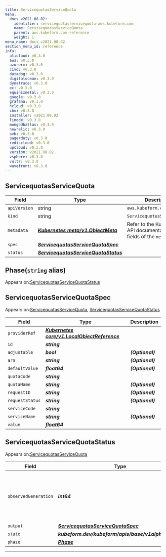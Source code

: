 ```yaml
---
title: ServicequotasServiceQuota
menu:
  docs_v2021.08.02:
    identifier: servicequotasservicequota-aws.kubeform.com
    name: ServicequotasServiceQuota
    parent: aws.kubeform.com-reference
    weight: 1
menu_name: docs_v2021.08.02
section_menu_id: reference
info:
  alicloud: v0.3.0
  aws: v0.3.0
  azurerm: v0.3.0
  civo: v0.3.0
  datadog: v0.3.0
  digitalocean: v0.3.0
  dynatrace: v0.3.0
  ec: v0.3.0
  equinixmetal: v0.3.0
  google: v0.3.0
  grafana: v0.3.0
  hcloud: v0.3.0
  ibm: v0.3.0
  installer: v2021.08.02
  linode: v0.3.0
  mongodbatlas: v0.3.0
  newrelic: v0.3.0
  ovh: v0.3.0
  pagerduty: v0.3.0
  rediscloud: v0.3.0
  upcloud: v0.3.0
  version: v2021.08.02
  vsphere: v0.3.0
  vultr: v0.3.0
  wavefront: v0.3.0
---
```


## ServicequotasServiceQuota
| Field | Type | Description |
| ------ | ----- | ----------- |
| `apiVersion` | string | `aws.kubeform.com/v1alpha1` |
|    `kind` | string | `ServicequotasServiceQuota` |
| `metadata` | ***[Kubernetes meta/v1.ObjectMeta](https://v1-18.docs.kubernetes.io/docs/reference/generated/kubernetes-api/v1.18/#objectmeta-v1-meta)***|Refer to the Kubernetes API documentation for the fields of the `metadata` field.|
| `spec` | ***[ServicequotasServiceQuotaSpec](#servicequotasservicequotaspec)***||
| `status` | ***[ServicequotasServiceQuotaStatus](#servicequotasservicequotastatus)***||
## Phase(`string` alias)

Appears on:[ServicequotasServiceQuotaStatus](#servicequotasservicequotastatus)

## ServicequotasServiceQuotaSpec

Appears on:[ServicequotasServiceQuota](#servicequotasservicequota), [ServicequotasServiceQuotaStatus](#servicequotasservicequotastatus)

| Field | Type | Description |
| ------ | ----- | ----------- |
| `providerRef` | ***[Kubernetes core/v1.LocalObjectReference](https://v1-18.docs.kubernetes.io/docs/reference/generated/kubernetes-api/v1.18/#localobjectreference-v1-core)***||
| `id` | ***string***||
| `adjustable` | ***bool***| ***(Optional)*** |
| `arn` | ***string***| ***(Optional)*** |
| `defaultValue` | ***float64***| ***(Optional)*** |
| `quotaCode` | ***string***||
| `quotaName` | ***string***| ***(Optional)*** |
| `requestID` | ***string***| ***(Optional)*** |
| `requestStatus` | ***string***| ***(Optional)*** |
| `serviceCode` | ***string***||
| `serviceName` | ***string***| ***(Optional)*** |
| `value` | ***float64***||
## ServicequotasServiceQuotaStatus

Appears on:[ServicequotasServiceQuota](#servicequotasservicequota)

| Field | Type | Description |
| ------ | ----- | ----------- |
| `observedGeneration` | ***int64***| ***(Optional)*** Resource generation, which is updated on mutation by the API Server.|
| `output` | ***[ServicequotasServiceQuotaSpec](#servicequotasservicequotaspec)***| ***(Optional)*** |
| `state` | ***kubeform.dev/kubeform/apis/base/v1alpha1.State***| ***(Optional)*** |
| `phase` | ***[Phase](#phase)***| ***(Optional)*** |
---
